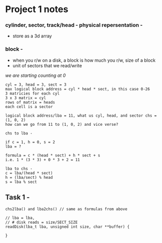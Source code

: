 # Project 1 notes

### cylinder, sector, track/head - physical repersentation - 
- store as a 3d array

### block -
- when you r/w on a disk, a block is how much you r/w, size of a block
- unit of sectors that we read/write 

*we are starting counting at 0*
```
cyl = 3, head = 3, sect = 3
max logical block address = cyl * head * sect, in this case 0-26
3 matricies for each cyl
3 x 3 matrix = cyl
rows of matrix = heads
each cell is a sector

logical block address/lba = 11, what us cyl, head, and sector chs = (1, 0, 2) 
how can we go from 11 to (1, 0, 2) and vice verse?

chs to lba - 

if c = 1, h = 0, s = 2
lba = ?

formula = c * (head * sect) + h * sect + s
i.e. 1 * (3 * 3) + 0 * 3 + 2 = 11

lba to chs -
c = lba/(head * sect)
h = (lba/sect) % head
s = lba % sect

```
## Task 1 -

``` 
chs2lba() and lba2chs() // same as formulas from above

// lba = lba, 
// # disk reads = size/SECT_SIZE
readDisk(lba_t lba, unsigned int size, char **buffer) {

}
```